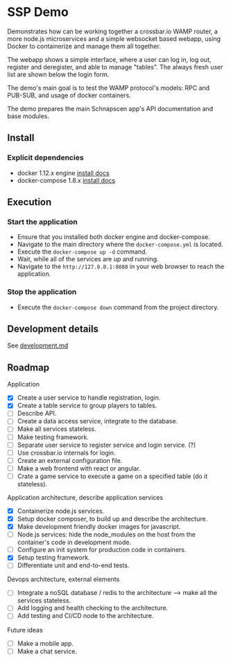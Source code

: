 # SSP Demo

Demonstrates how can be working together a crossbar.io WAMP router, 
a more node.js microservices and a simple websocket based webapp, using
Docker to containerize and manage them all together. 
 
The webapp shows a simple interface, where a user can 
log in, log out, register and deregister, and able to manage "tables". 
The always fresh user list are shown below the login form.
 
The demo's main goal is to test the WAMP protocol's models: RPC and PUB-SUB,
and usage of docker containers.

The demo prepares the main Schnapscen app's API documentation and base modules.

## Install

### Explicit dependencies

* docker 1.12.x engine [install docs](https://docs.docker.com/engine/installation/linux/)
* docker-compose 1.8.x [install docs](https://docs.docker.com/compose/install/)
  
## Execution

### Start the application
* Ensure that you installed both docker engine and docker-compose.
* Navigate to the main directory where the `docker-compose.yml` is located. 
* Execute the `docker-compose up -d` command.
* Wait, while all of the services are up and running.
* Navigate to the `http://127.0.0.1:8080` in your web browser to reach the application.

### Stop the application
* Execute the `docker-compose down` command from the project directory.

## Development details
See [development.md](development.md)

## Roadmap

Application
* [X] Create a user service to handle registration, login.
* [X] Create a table service to group players to tables.
* [ ] Describe API.
* [ ] Create a data access service, integrate to the database.
* [ ] Make all services stateless.
* [ ] Make testing framework.
* [ ] Separate user service to register service and login service. (?)
* [ ] Use crossbar.io internals for login.
* [ ] Create an external configuration file.
* [ ] Make a web frontend with react or angular.
* [ ] Crate a game service to execute a game on a specified table (do it stateless).

Application architecture, describe application services
* [X] Containerize node.js services.
* [X] Setup docker composer, to build up and describe the architecture.
* [X] Make development friendly docker images for javascript.
* [ ] Node.js services: hide the node_modules on the host from the container's code in development mode.
* [ ] Configure an init system for production code in containers.
* [X] Setup testing framework.
* [ ] Differentiate unit and end-to-end tests. 
 
Devops architecture, external elements
* [ ] Integrate a noSQL database / redis to the architecture --> make all the services stateless.
* [ ] Add logging and health checking to the architecture.
* [ ] Add testing and CI/CD node to the architecture.

Future ideas
* [ ] Make a mobile app.
* [ ] Make a chat service.

